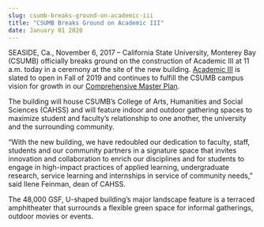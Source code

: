 ```yaml
---
slug: csumb-breaks-ground-on-academic-iii
title: "CSUMB Breaks Ground on Academic III"
date: January 01 2020
---
```


<p>SEASIDE, Ca., November 6, 2017 – California State University, Monterey Bay (CSUMB) officially breaks ground on the construction of Academic III at 11 a.m. today in a ceremony at the site of the new building. <a href="https://csumb.edu/cahss/academic-iii-building-cahss">Academic III</a> is slated to open in Fall of 2019 and continues to fulfill the CSUMB campus vision for growth in our <a href="https://csumb.edu/campusplanning/campus-master-plan-2016">Comprehensive Master Plan</a>.</p><p>The building will house CSUMB’s College of Arts, Humanities and Social Sciences (CAHSS) and will feature indoor and outdoor gathering spaces to maximize student and faculty’s relationship to one another, the university and the surrounding community.</p><p>“With the new building, we have redoubled our dedication to faculty, staff, students and our community partners in a signature space that invites innovation and collaboration to enrich our disciplines and for students to engage in high-impact practices of applied learning, undergraduate research, service learning and internships in service of community needs,” said Ilene Feinman, dean of CAHSS.</p><p>The 48,000 GSF, U-shaped building’s major landscape feature is a terraced amphitheater that surrounds a flexible green space for informal gatherings, outdoor movies or events.</p>
